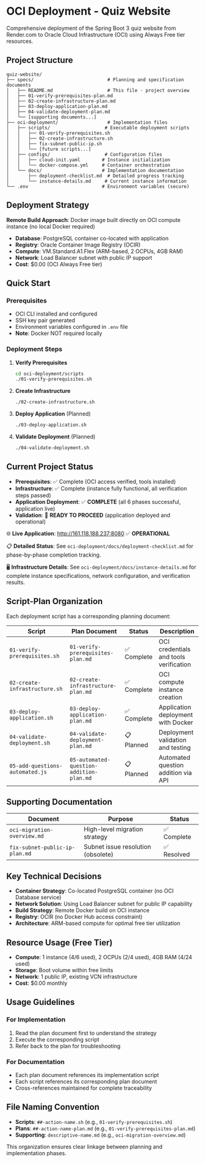 # OCI Deployment - Quiz Website

Comprehensive deployment of the Spring Boot 3 quiz website from Render.com to Oracle Cloud Infrastructure (OCI) using Always Free tier resources.

## Project Structure

```
quiz-website/
├── specs/                           # Planning and specification documents
│   ├── README.md                    # This file - project overview
│   ├── 01-verify-prerequisites-plan.md
│   ├── 02-create-infrastructure-plan.md
│   ├── 03-deploy-application-plan.md
│   ├── 04-validate-deployment-plan.md
│   └── [supporting documents...]
├── oci-deployment/                  # Implementation files
│   ├── scripts/                    # Executable deployment scripts
│   │   ├── 01-verify-prerequisites.sh
│   │   ├── 02-create-infrastructure.sh
│   │   ├── fix-subnet-public-ip.sh
│   │   └── [future scripts...]
│   ├── configs/                    # Configuration files
│   │   ├── cloud-init.yaml        # Instance initialization
│   │   └── docker-compose.yml     # Container orchestration
│   └── docs/                      # Implementation documentation
│       ├── deployment-checklist.md  # Detailed progress tracking
│       └── instance-details.md     # Current instance information
└── .env                           # Environment variables (secure)
```

## Deployment Strategy

**Remote Build Approach**: Docker image built directly on OCI compute instance (no local Docker required)
- **Database**: PostgreSQL container co-located with application
- **Registry**: Oracle Container Image Registry (OCIR)
- **Compute**: VM.Standard.A1.Flex (ARM-based, 2 OCPUs, 4GB RAM)
- **Network**: Load Balancer subnet with public IP support
- **Cost**: $0.00 (OCI Always Free tier)

## Quick Start

### Prerequisites
- OCI CLI installed and configured
- SSH key pair generated
- Environment variables configured in `.env` file
- **Note**: Docker NOT required locally

### Deployment Steps

1. **Verify Prerequisites**
   ```bash
   cd oci-deployment/scripts
   ./01-verify-prerequisites.sh
   ```

2. **Create Infrastructure**
   ```bash
   ./02-create-infrastructure.sh
   ```

3. **Deploy Application** (Planned)
   ```bash
   ./03-deploy-application.sh
   ```

4. **Validate Deployment** (Planned)
   ```bash
   ./04-validate-deployment.sh
   ```

## Current Project Status

- **Prerequisites**: ✅ Complete (OCI access verified, tools installed)
- **Infrastructure**: ✅ Complete (instance fully functional, all verification steps passed)
- **Application Deployment**: ✅ **COMPLETE** (all 6 phases successful, application live)
- **Validation**: 🎯 **READY TO PROCEED** (application deployed and operational)

🌐 **Live Application**: http://161.118.188.237:8080 ✅ **OPERATIONAL**

📋 **Detailed Status**: See `oci-deployment/docs/deployment-checklist.md` for phase-by-phase completion tracking.

🖥️ **Infrastructure Details**: See `oci-deployment/docs/instance-details.md` for complete instance specifications, network configuration, and verification results.

## Script-Plan Organization

Each deployment script has a corresponding planning document:

| Script | Plan Document | Status | Description |
|--------|---------------|--------|-------------|
| `01-verify-prerequisites.sh` | `01-verify-prerequisites-plan.md` | ✅ Complete | OCI credentials and tools verification |
| `02-create-infrastructure.sh` | `02-create-infrastructure-plan.md` | ✅ Complete | OCI compute instance creation |
| `03-deploy-application.sh` | `03-deploy-application-plan.md` | ✅ Complete | Application deployment with Docker |
| `04-validate-deployment.sh` | `04-validate-deployment-plan.md` | 📋 Planned | Deployment validation and testing |
| `05-add-questions-automated.js` | `05-automated-question-addition-plan.md` | 📋 Planned | Automated question addition via API |

## Supporting Documentation

| Document | Purpose | Status |
|----------|---------|--------|
| `oci-migration-overview.md` | High-level migration strategy | ✅ Complete |
| `fix-subnet-public-ip-plan.md` | Subnet issue resolution (obsolete) | ✅ Resolved |

## Key Technical Decisions

- **Container Strategy**: Co-located PostgreSQL container (no OCI Database service)
- **Network Solution**: Using Load Balancer subnet for public IP capability
- **Build Strategy**: Remote Docker build on OCI instance
- **Registry**: OCIR (no Docker Hub access constraint)
- **Architecture**: ARM-based compute for optimal free tier utilization

## Resource Usage (Free Tier)

- **Compute**: 1 instance (4/6 used), 2 OCPUs (2/4 used), 4GB RAM (4/24 used)
- **Storage**: Boot volume within free limits
- **Network**: 1 public IP, existing VCN infrastructure
- **Cost**: $0.00 monthly

## Usage Guidelines

### For Implementation
1. Read the plan document first to understand the strategy
2. Execute the corresponding script
3. Refer back to the plan for troubleshooting

### For Documentation
- Each plan document references its implementation script
- Each script references its corresponding plan document
- Cross-references maintained for complete traceability

## File Naming Convention

- **Scripts**: `##-action-name.sh` (e.g., `01-verify-prerequisites.sh`)
- **Plans**: `##-action-name-plan.md` (e.g., `01-verify-prerequisites-plan.md`)
- **Supporting**: `descriptive-name.md` (e.g., `oci-migration-overview.md`)

This organization ensures clear linkage between planning and implementation phases.